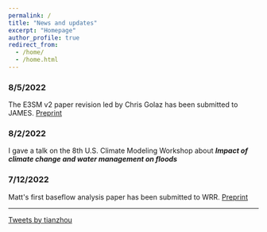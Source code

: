 ```yaml
---
permalink: /
title: "News and updates"
excerpt: "Homepage"
author_profile: true
redirect_from: 
  - /home/
  - /home.html
---
```


### 8/5/2022
The E3SM v2 paper revision led by Chris Golaz has been submitted to JAMES. [Preprint](https://doi.org/10.1002/essoar.10511174.2)
### 8/2/2022
I gave a talk on the 8th U.S. Climate Modeling Workshop about ***Impact of climate change and water management on floods***

### 7/12/2022
Matt's first baseflow analysis paper has been submitted to WRR. [Preprint](https://doi.org/10.1002/essoar.10511865.1)

---

<a class="twitter-timeline" href="https://twitter.com/tianzhou?ref_src=twsrc%5Etfw">Tweets by tianzhou</a> <script async src="https://platform.twitter.com/widgets.js" charset="utf-8"></script>